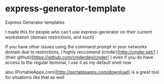 # express-generator-template
Express Generator templates

I made this for people who can't use express-generator on their current workstation 
(domain restrictions, and such)

If you have other issues using the command prompt in your networks domain due to restrictions,
I highly reccomend (cmder)[http://cmder.net/] ( (their github)[https://github.com/cmderdev/cmder] )
even if you do have access to the regular terminal, I use it as my default shell now

also (PortableApps.com)[http://portableapps.com/download] is a great tool for situations like that as well
